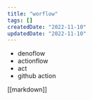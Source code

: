 ```yaml
---
title: "worflow"
tags: []
createdDate: "2022-11-10"
updatedDate: "2022-11-10"
---
```


- denoflow
- actionflow
- act
- github action

[[markdown]]
